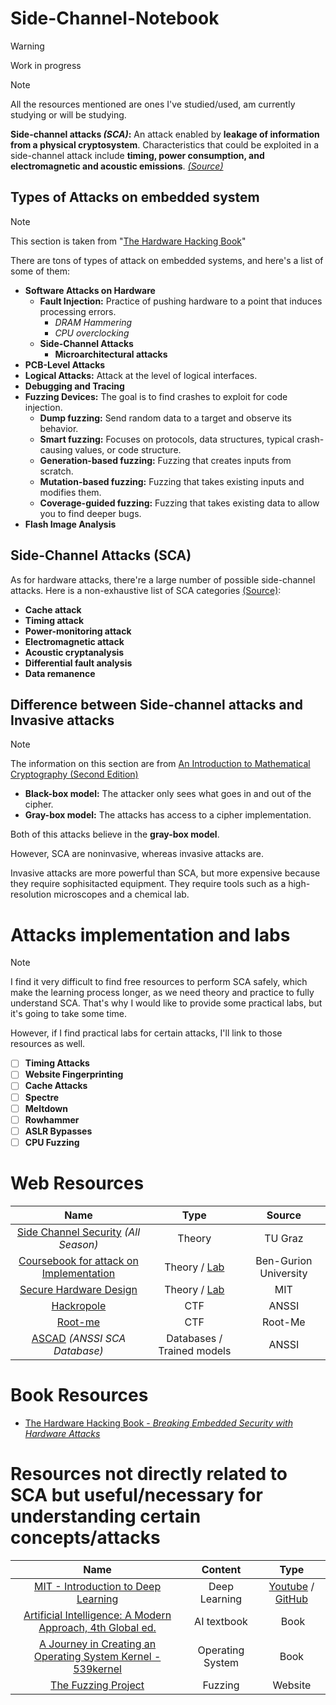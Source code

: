 # Side-Channel-Notebook

> [!WARNING]
> Work in progress

> [!NOTE]
> All the resources mentioned are ones I've studied/used, am currently studying or will be studying.

**Side-channel attacks *(SCA)*:**  An attack enabled by **leakage of information from a physical cryptosystem**. Characteristics that could be exploited in a side-channel attack include **timing, power consumption, and electromagnetic and acoustic emissions**. *[(Source)](https://csrc.nist.gov/glossary/term/side_channel_attack)*

## Types of Attacks on embedded system

> [!NOTE]
> This section is taken from "[The Hardware Hacking Book](#book-resources)"

There are tons of types of attack on embedded systems, and here's a list of some of them:

- **Software Attacks on Hardware**
    - **Fault Injection:** Practice of pushing hardware to a point that induces processing errors.
        - *DRAM Hammering*
        - *CPU overclocking*
    - **Side-Channel Attacks**
        - **Microarchitectural attacks**
- **PCB-Level Attacks**
- **Logical Attacks:** Attack at the level of logical interfaces.
- **Debugging and Tracing**
- **Fuzzing Devices:** The goal is to find crashes to exploit for code injection.
    - **Dump fuzzing:** Send random data to a target and observe its behavior.
    - **Smart fuzzing:** Focuses on protocols, data structures, typical crash-causing values, or code structure.
    - **Generation-based fuzzing:** Fuzzing that creates inputs from scratch.
    - **Mutation-based fuzzing:** Fuzzing that takes existing inputs and modifies them.
    - **Coverage-guided fuzzing:** Fuzzing that takes existing data to allow you to find deeper bugs.
- **Flash Image Analysis**

## Side-Channel Attacks (SCA)

As for hardware attacks, there're a large number of possible side-channel attacks. Here is a non-exhaustive list of SCA categories [(Source)](https://en.wikipedia.org/wiki/Side-channel_attack):
- **Cache attack**
- **Timing attack**
- **Power-monitoring attack**
- **Electromagnetic attack**
- **Acoustic cryptanalysis**
- **Differential fault analysis**
- **Data remanence**

## Difference between Side-channel attacks and  Invasive attacks

> [!NOTE]
> The information on this section are from [An Introduction to Mathematical Cryptography (Second Edition)](https://link.springer.com/book/10.1007/978-1-4939-1711-2)

- **Black-box model:** The attacker only sees what goes in and out of the cipher.
- **Gray-box model:** The attacks has access to a cipher implementation.

Both of this attacks believe in the **gray-box model**.

However, SCA are noninvasive, whereas invasive attacks are.

Invasive attacks are more powerful than SCA, but more expensive because they require sophisitacted equipment. They require tools such as a high-resolution microscopes and a chemical lab.

# Attacks implementation and labs

> [!NOTE]
> I find it very difficult to find free resources to perform SCA safely, which make the learning process longer, as we need theory and practice to fully understand SCA. That's why I would like to provide some practical labs, but it's going to take some time.
>
> However, if I find practical labs for certain attacks, I'll link to those resources as well.

- [ ] **Timing Attacks**
- [ ] **Website Fingerprinting**
- [ ] **Cache Attacks**
- [ ] **Spectre**
- [ ] **Meltdown**
- [ ] **Rowhammer**
- [ ] **ASLR Bypasses**
- [ ] **CPU Fuzzing**

# Web Resources

|                                                    **Name**                                                   |                                             **Type**                                             |       **Source**      |
|:-------------------------------------------------------------------------------------------------------------:|:------------------------------------------------------------------------------------------------:|:---------------------:|
|              [Side Channel Security](https://www.youtube.com/@SideChannelSecurity) *(All Season)*             |                                              Theory                                              |        TU Graz        |
| [Coursebook for attack on Implementation](https://orenlab.sise.bgu.ac.il/AttacksonImplementationsCourseBook/) | Theory / [Lab](https://github.com/Yossioren/AttacksonImplementationsCourseBook/tree/master/Labs) | Ben-Gurion University |
|                              [Secure Hardware Design](https://shd.mit.edu/2024/)                              |                 Theory / [Lab](https://github.com/CSAIL-Arch-Sec/SHD-StarterCode)                |          MIT          |
|                               [Hackropole](https://hackropole.fr/fr/challenges/)                              |                                                CTF                                               |         ANSSI         |
|                                        [Root-me](https://root-me.org/)                                        |                                                CTF                                               |        Root-Me        |
|                       [ASCAD](https://github.com/ANSSI-FR/ASCAD) *(ANSSI SCA Database)*                       |                                    Databases / Trained models                                    |         ANSSI         |

# Book Resources

- [The Hardware Hacking Book - *Breaking Embedded Security with Hardware Attacks*](https://nostarch.com/hardwarehacking)

# Resources not directly related to SCA but useful/necessary for understanding certain concepts/attacks

| **Name** | **Content** | **Type** |
|:--------:|:-----------:|:--------:|
| [MIT - Introduction to Deep Learning](http://introtodeeplearning.com/2023/) | Deep Learning | [Youtube](https://www.youtube.com/@AAmini) / [GitHub](https://github.com/aamini/introtodeeplearning) |
| [Artificial Intelligence: A Modern Approach, 4th Global ed.](https://aima.eecs.berkeley.edu/global-index.html) | AI textbook | Book |
| [A Journey in Creating an Operating System Kernel - 539kernel](https://539kernel.com/) | Operating System | Book |
| [The Fuzzing Project](https://fuzzing-project.org/) | Fuzzing | Website |
